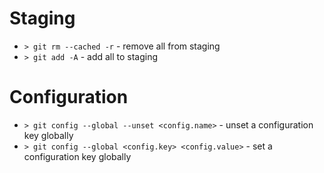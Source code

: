 # Staging

- `> git rm --cached -r` - remove all from staging
- `> git add -A` - add all to staging

# Configuration

- `> git config --global --unset <config.name>` - unset a configuration key globally
- `> git config --global <config.key> <config.value>` - set a configuration key globally
